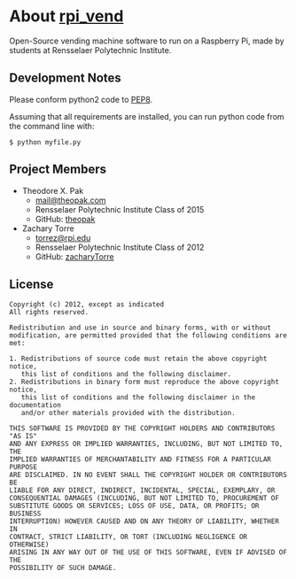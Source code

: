 # About [rpi_vend](https://github.com/rpiEHC/rpi_vend)

Open-Source vending machine software to run on a Raspberry Pi, made by students at Rensselaer Polytechnic Institute.


## Development Notes

Please conform python2 code to [PEP8](http://www.python.org/dev/peps/pep-0008/).

Assuming that all requirements are installed, you can run python code from the command line with:

    $ python myfile.py


## Project Members

* Theodore X. Pak
  - <mail@theopak.com>
  - Rensselaer Polytechnic Institute Class of 2015
  - GitHub: [theopak](https://github.com/theopak)
* Zachary Torre
  - <torrez@rpi.edu>
  - Rensselaer Polytechnic Institute Class of 2012
  - GitHub: [zacharyTorre](https://github.com/ZacharyTorre)

## License

    Copyright (c) 2012, except as indicated
    All rights reserved.

    Redistribution and use in source and binary forms, with or without
    modification, are permitted provided that the following conditions are met:

    1. Redistributions of source code must retain the above copyright notice,
       this list of conditions and the following disclaimer.
    2. Redistributions in binary form must reproduce the above copyright notice,
       this list of conditions and the following disclaimer in the documentation
       and/or other materials provided with the distribution.

    THIS SOFTWARE IS PROVIDED BY THE COPYRIGHT HOLDERS AND CONTRIBUTORS "AS IS"
    AND ANY EXPRESS OR IMPLIED WARRANTIES, INCLUDING, BUT NOT LIMITED TO, THE
    IMPLIED WARRANTIES OF MERCHANTABILITY AND FITNESS FOR A PARTICULAR PURPOSE
    ARE DISCLAIMED. IN NO EVENT SHALL THE COPYRIGHT HOLDER OR CONTRIBUTORS BE
    LIABLE FOR ANY DIRECT, INDIRECT, INCIDENTAL, SPECIAL, EXEMPLARY, OR
    CONSEQUENTIAL DAMAGES (INCLUDING, BUT NOT LIMITED TO, PROCUREMENT OF
    SUBSTITUTE GOODS OR SERVICES; LOSS OF USE, DATA, OR PROFITS; OR BUSINESS
    INTERRUPTION) HOWEVER CAUSED AND ON ANY THEORY OF LIABILITY, WHETHER IN
    CONTRACT, STRICT LIABILITY, OR TORT (INCLUDING NEGLIGENCE OR OTHERWISE)
    ARISING IN ANY WAY OUT OF THE USE OF THIS SOFTWARE, EVEN IF ADVISED OF THE
    POSSIBILITY OF SUCH DAMAGE.
